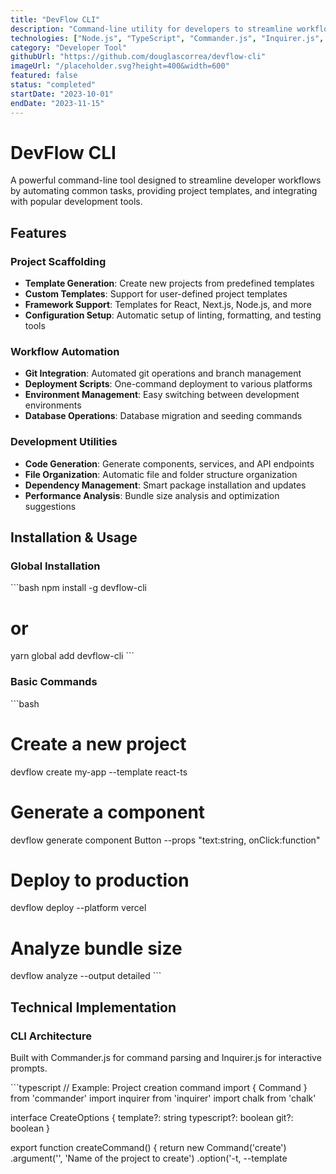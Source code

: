 ```yaml
---
title: "DevFlow CLI"
description: "Command-line utility for developers to streamline workflow automation, project scaffolding, and development tasks"
technologies: ["Node.js", "TypeScript", "Commander.js", "Inquirer.js", "Chalk"]
category: "Developer Tool"
githubUrl: "https://github.com/douglascorrea/devflow-cli"
imageUrl: "/placeholder.svg?height=400&width=600"
featured: false
status: "completed"
startDate: "2023-10-01"
endDate: "2023-11-15"
---
```


# DevFlow CLI

A powerful command-line tool designed to streamline developer workflows by automating common tasks, providing project templates, and integrating with popular development tools.

## Features

### Project Scaffolding
- **Template Generation**: Create new projects from predefined templates
- **Custom Templates**: Support for user-defined project templates
- **Framework Support**: Templates for React, Next.js, Node.js, and more
- **Configuration Setup**: Automatic setup of linting, formatting, and testing tools

### Workflow Automation
- **Git Integration**: Automated git operations and branch management
- **Deployment Scripts**: One-command deployment to various platforms
- **Environment Management**: Easy switching between development environments
- **Database Operations**: Database migration and seeding commands

### Development Utilities
- **Code Generation**: Generate components, services, and API endpoints
- **File Organization**: Automatic file and folder structure organization
- **Dependency Management**: Smart package installation and updates
- **Performance Analysis**: Bundle size analysis and optimization suggestions

## Installation & Usage

### Global Installation
\`\`\`bash
npm install -g devflow-cli
# or
yarn global add devflow-cli
\`\`\`

### Basic Commands
\`\`\`bash
# Create a new project
devflow create my-app --template react-ts

# Generate a component
devflow generate component Button --props "text:string, onClick:function"

# Deploy to production
devflow deploy --platform vercel

# Analyze bundle size
devflow analyze --output detailed
\`\`\`

## Technical Implementation

### CLI Architecture
Built with Commander.js for command parsing and Inquirer.js for interactive prompts.

\`\`\`typescript
// Example: Project creation command
import { Command } from 'commander'
import inquirer from 'inquirer'
import chalk from 'chalk'

interface CreateOptions {
  template?: string
  typescript?: boolean
  git?: boolean
}

export function createCommand() {
  return new Command('create')
    .argument('<project-name>', 'Name of the project to create')
    .option('-t, --template <template>', 'Project template to use')
    .option('--typescript', 'Use TypeScript')
    .option('--no-git', 'Skip git initialization')
    .description('Create a new project from template')
    .action(async (projectName: string, options: CreateOptions) => {
      try {
        console.log(chalk.blue(`Creating project: ${projectName}`))
        
        // Interactive template selection if not provided
        if (!options.template) {
          const { template } = await inquirer.prompt([
            {
              type: 'list',
              name: 'template',
              message: 'Select a project template:',
              choices: [
                'react-ts',
                'next-js',
                'node-express',
                'vue-ts',
                'custom'
              ]
            }
          ])
          options.template = template
        }
        
        await createProject(projectName, options)
        console.log(chalk.green(`✅ Project ${projectName} created successfully!`))
        
      } catch (error) {
        console.error(chalk.red(`❌ Error creating project: ${error.message}`))
        process.exit(1)
      }
    })
}
\`\`\`

### Template System
Dynamic template system with variable substitution and conditional file inclusion.

\`\`\`typescript
// Template configuration
interface Template {
  name: string
  description: string
  files: TemplateFile[]
  dependencies: string[]
  devDependencies: string[]
  scripts: Record<string, string>
  postInstall?: string[]
}

interface TemplateFile {
  source: string
  destination: string
  template?: boolean
  condition?: string
}

// Template processing
async function processTemplate(
  templatePath: string, 
  targetPath: string, 
  variables: Record<string, any>
) {
  const template = await loadTemplate(templatePath)
  
  for (const file of template.files) {
    // Check condition
    if (file.condition && !evaluateCondition(file.condition, variables)) {
      continue
    }
    
    const sourcePath = path.join(templatePath, file.source)
    const destPath = path.join(targetPath, file.destination)
    
    if (file.template) {
      // Process template variables
      const content = await fs.readFile(sourcePath, 'utf-8')
      const processed = processTemplateVariables(content, variables)
      await fs.writeFile(destPath, processed)
    } else {
      // Copy file as-is
      await fs.copyFile(sourcePath, destPath)
    }
  }
}
\`\`\`

### Code Generation
Intelligent code generation with AST manipulation for precise code insertion.

\`\`\`typescript
// Component generation example
async function generateComponent(name: string, options: ComponentOptions) {
  const componentTemplate = `
import React from 'react'
{{#if typescript}}
interface {{name}}Props {
  {{#each props}}
  {{name}}: {{type}}
  {{/each}}
}
{{/if}}

{{#if typescript}}
export function {{name}}({ {{propNames}} }: {{name}}Props) {
{{else}}
export function {{name}}({ {{propNames}} }) {
{{/if}}
  return (
    <div className="{{kebabCase name}}">
      <h1>{{name}} Component</h1>
    </div>
  )
}
`

  const variables = {
    name,
    typescript: options.typescript,
    props: parseProps(options.props),
    propNames: options.props?.map(p => p.name).join(', ') || '',
    kebabCase: (str: string) => str.replace(/([A-Z])/g, '-$1').toLowerCase()
  }
  
  const processed = Handlebars.compile(componentTemplate)(variables)
  const filePath = path.join(options.outputDir, `${name}.${options.typescript ? 'tsx' : 'jsx'}`)
  
  await fs.writeFile(filePath, processed)
  
  // Generate test file if requested
  if (options.withTests) {
    await generateComponentTest(name, options)
  }
  
  // Update index file
  await updateIndexFile(options.outputDir, name)
}
\`\`\`

## Plugin System

### Plugin Architecture
Extensible plugin system for custom functionality.

\`\`\`typescript
// Plugin interface
interface DevFlowPlugin {
  name: string
  version: string
  commands?: Command[]
  hooks?: {
    beforeCreate?: (context: CreateContext) => Promise<void>
    afterCreate?: (context: CreateContext) => Promise<void>
    beforeDeploy?: (context: DeployContext) => Promise<void>
  }
}

// Plugin loader
class PluginManager {
  private plugins: Map<string, DevFlowPlugin> = new Map()
  
  async loadPlugin(pluginPath: string) {
    const plugin = await import(pluginPath)
    this.plugins.set(plugin.name, plugin)
    
    // Register commands
    if (plugin.commands) {
      plugin.commands.forEach(command => {
        this.program.addCommand(command)
      })
    }
  }
  
  async executeHook(hookName: string, context: any) {
    for (const plugin of this.plugins.values()) {
      if (plugin.hooks?.[hookName]) {
        await plugin.hooks[hookName](context)
      }
    }
  }
}
\`\`\`

## Configuration Management

### Config File Support
Support for multiple configuration formats and environment-specific settings.

\`\`\`typescript
// Configuration schema
interface DevFlowConfig {
  templates: {
    directory: string
    registry?: string
  }
  deployment: {
    default: string
    targets: Record<string, DeploymentTarget>
  }
  generators: {
    component: ComponentGeneratorConfig
    service: ServiceGeneratorConfig
  }
  plugins: string[]
}

// Config loader with validation
async function loadConfig(): Promise<DevFlowConfig> {
  const configPaths = [
    'devflow.config.js',
    'devflow.config.json',
    '.devflowrc',
    'package.json' // devflow section
  ]
  
  for (const configPath of configPaths) {
    if (await fs.pathExists(configPath)) {
      const config = await loadConfigFile(configPath)
      return validateConfig(config)
    }
  }
  
  return getDefaultConfig()
}
\`\`\`

## Performance & Optimization

### Caching Strategy
Intelligent caching for templates and generated code.

\`\`\`typescript
// Cache manager
class CacheManager {
  private cacheDir = path.join(os.homedir(), '.devflow', 'cache')
  
  async get<T>(key: string): Promise<T | null> {
    const cachePath = path.join(this.cacheDir, `${key}.json`)
    
    if (await fs.pathExists(cachePath)) {
      const cached = await fs.readJson(cachePath)
      
      // Check expiration
      if (cached.expires > Date.now()) {
        return cached.data
      }
    }
    
    return null
  }
  
  async set<T>(key: string, data: T, ttl = 3600000): Promise<void> {
    const cachePath = path.join(this.cacheDir, `${key}.json`)
    await fs.ensureDir(path.dirname(cachePath))
    
    await fs.writeJson(cachePath, {
      data,
      expires: Date.now() + ttl,
      created: Date.now()
    })
  }
}
\`\`\`

## Testing Strategy

### Unit Testing
Comprehensive test suite with mocked file system operations.

\`\`\`typescript
// Example test
describe('Project Creation', () => {
  let mockFs: jest.Mocked<typeof fs>
  
  beforeEach(() => {
    mockFs = fs as jest.Mocked<typeof fs>
    jest.clearAllMocks()
  })
  
  it('should create project with correct structure', async () => {
    const projectName = 'test-project'
    const template = 'react-ts'
    
    await createProject(projectName, { template })
    
    expect(mockFs.ensureDir).toHaveBeenCalledWith(
      path.join(process.cwd(), projectName)
    )
    expect(mockFs.writeFile).toHaveBeenCalledWith(
      expect.stringContaining('package.json'),
      expect.stringContaining(projectName)
    )
  })
})
\`\`\`

## Distribution & Publishing

### NPM Package
Published as a scoped package with proper versioning and changelog.

\`\`\`json
{
  "name": "@douglascorrea/devflow-cli",
  "version": "1.2.0",
  "bin": {
    "devflow": "./dist/cli.js"
  },
  "files": [
    "dist/",
    "templates/",
    "README.md"
  ],
  "engines": {
    "node": ">=14.0.0"
  }
}
\`\`\`

## Results & Impact

The CLI tool has achieved:
- **1,000+** downloads per month
- **50+** GitHub stars
- **Active community** contributing templates and plugins
- **Reduced setup time** by 80% for new projects
- **Standardized workflows** across development teams

## Future Enhancements

- **GUI Interface**: Electron-based desktop application
- **Cloud Integration**: Sync templates and configs across devices
- **AI-Powered Generation**: Smart code generation using AI
- **Team Collaboration**: Shared templates and configurations
- **Performance Monitoring**: Built-in performance analysis tools

This project demonstrates expertise in Node.js development, CLI design patterns, and developer experience optimization.
